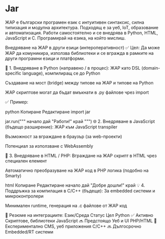 # Jar
ЖАР е български програмен език с интуитивен синтаксис, силна типизация и модулна архитектура. Подходящ е за уеб, IoT, образование и автоматизация. Работи самостоятелно и се внедрява в Python, HTML, JavaScript и C. Програмирай на езика, на който мислиш.


Внедряване на ЖАР в други езици (интероперативност)
✅ Цел:
Да може ЖАР да комуникира, използва библиотеки и се вгражда в рамките на други програмни езици и платформи.

🔧 1. Внедряване в Python (направено / в процес):
ЖАР като DSL (domain-specific language), компилиращ се до Python

Създаване на мост (bridge) между типове на ЖАР и типове на Python

ЖАР скриптове могат да бъдат вмъкнати в .py файлове чрез import

✅ Пример:

python
Копиране
Редактиране
import jar

jar.run("""
начало
    дай "Работи!"
край
""")
🌐 2. Внедряване в JavaScript (бъдещо разширение):
ЖАР към JavaScript transpiler

Възможност за вграждане в браузър (за web-проекти)

Потенциал за използване с WebAssembly

📜 3. Внедряване в HTML / PHP:
Вграждане на ЖАР скрипт в HTML чрез специален <jar> елемент

Автоматично преобразуване на ЖАР код в PHP логика (подобно на Smarty)

html
Копиране
Редактиране
<jar>
начало
    дай "Добре дошли!"
край
</jar>
💡 4. Поддръжка за компилация в C/C++ (бъдеще):
За embedded системи и микроконтролери

Минимален runtime, генерация на .c файлове от ЖАР код

📌 Резюме на интеграциите:
Език/Среда	Статус	Цел
Python	✅ Активно	Скриптове, библиотеки
JavaScript	🔜 Предстоящо	Уеб и UI
PHP/HTML	🧪 Експериментално	CMS, уеб приложения
C/C++	🔜 Дългосрочно	Embedded/RT системи
